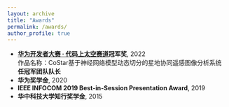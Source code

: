 ```yaml
---
layout: archive
title: "Awards"
permalink: /awards/
author_profile: true
---
```


- [**华为开发者大赛 · 代码上太空赛道**](https://competition.huaweicloud.com/information/1000041709/html8)**冠军奖**, 2022\
	作品名称：CoStar基于神经网络模型动态切分的星地协同遥感图像分析系统\
	**任冠军团队队长**
- **华为奖学金**, 2020
- **IEEE INFOCOM 2019 Best-in-Session Presentation Award**, 2019
- **华中科技大学知行奖学金**, 2015